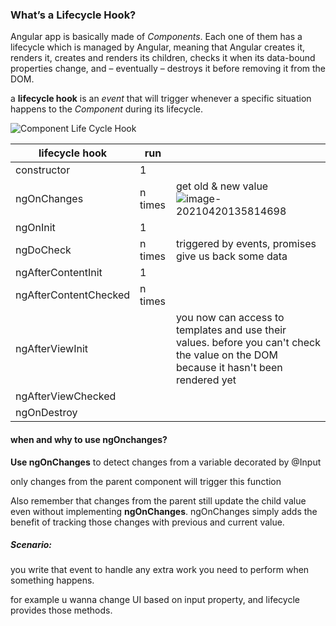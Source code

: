 ### What’s a Lifecycle Hook?

Angular app is basically made of *Components*. Each one of them has a lifecycle which is managed by Angular, meaning that Angular creates it, renders it, creates and renders its children, checks it when its data-bound properties change, and – eventually – destroys it before removing it from the DOM.

 a **lifecycle hook** is an *event* that will trigger whenever a specific situation happens to the *Component* during its lifecycle.



![Component Life Cycle Hook](https://dz2cdn1.dzone.com/storage/temp/9807927-component-lifecycle.jpg)

| lifecycle hook        | run     |                                                              |
| --------------------- | ------- | ------------------------------------------------------------ |
| constructor           | 1       |                                                              |
| ngOnChanges           | n times | get old & new value ![image-20210420135814698](../../../../../../../Desktop/ShareToMac/code-workspace/typora/antra/resources/image-20210420135814698.png) |
| ngOnInit              | 1       |                                                              |
| ngDoCheck             | n times | triggered by events, promises give us back some data         |
| ngAfterContentInit    | 1       |                                                              |
| ngAfterContentChecked | n times |                                                              |
| ngAfterViewInit       |         | you now can access to templates and use their values. before you can't check the value on the DOM because it hasn't been rendered yet |
| ngAfterViewChecked    |         |                                                              |
| ngOnDestroy           |         |                                                              |



#### when and why to use ngOnchanges?

**Use ngOnChanges** to detect changes from a variable decorated by @Input

only changes from the parent component will trigger this function

Also remember that changes from the parent still update the child value even without implementing **ngOnChanges**. ngOnChanges simply adds the benefit of tracking those changes with previous and current value.

##### Scenario:

you write that event to handle any extra work you need to perform when something happens.

for example u wanna change UI based on input property, and lifecycle provides those methods.